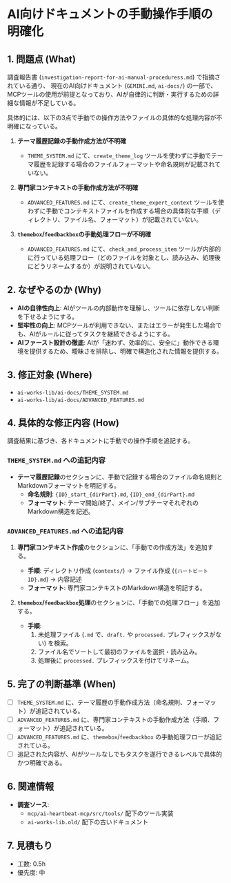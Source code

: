# AI向けドキュメントの手動操作手順の明確化

## 1. 問題点 (What)

調査報告書 (`investigation-report-for-ai-manual-proceduress.md`) で指摘されている通り、
現在のAI向けドキュメント (`GEMINI.md`, `ai-docs/`) の一部で、MCPツールの使用が前提となっており、AIが自律的に判断・実行するための詳細な情報が不足している。

具体的には、以下の3点で手動での操作方法やファイルの具体的な処理内容が不明確になっている。

1.  **テーマ履歴記録の手動作成方法が不明確**
    -   `THEME_SYSTEM.md` にて、`create_theme_log` ツールを使わずに手動でテーマ履歴を記録する場合のファイルフォーマットや命名規則が記載されていない。

2.  **専門家コンテキストの手動作成方法が不明確**
    -   `ADVANCED_FEATURES.md` にて、`create_theme_expert_context` ツールを使わずに手動でコンテキストファイルを作成する場合の具体的な手順（ディレクトリ、ファイル名、フォーマット）が記載されていない。

3.  **`themebox`/`feedbackbox`の手動処理フローが不明確**
    -   `ADVANCED_FEATURES.md` にて、`check_and_process_item` ツールが内部的に行っている処理フロー（どのファイルを対象とし、読み込み、処理後にどうリネームするか）が説明されていない。

## 2. なぜやるのか (Why)

-   **AIの自律性向上**: AIがツールの内部動作を理解し、ツールに依存しない判断を下せるようにする。
-   **堅牢性の向上**: MCPツールが利用できない、またはエラーが発生した場合でも、AIがルールに従ってタスクを継続できるようにする。
-   **AIファースト設計の徹底**: AIが「迷わず、効率的に、安全に」動作できる環境を提供するため、曖昧さを排除し、明確で構造化された情報を提供する。

## 3. 修正対象 (Where)

-   `ai-works-lib/ai-docs/THEME_SYSTEM.md`
-   `ai-works-lib/ai-docs/ADVANCED_FEATURES.md`

## 4. 具体的な修正内容 (How)

調査結果に基づき、各ドキュメントに手動での操作手順を追記する。

### `THEME_SYSTEM.md` への追記内容

-   **テーマ履歴記録**のセクションに、手動で記録する場合のファイル命名規則とMarkdownフォーマットを明記する。
    -   **命名規則**: `{ID}_start_{dirPart}.md`, `{ID}_end_{dirPart}.md`
    -   **フォーマット**: テーマ開始/終了、メイン/サブテーマそれぞれのMarkdown構造を記述。

### `ADVANCED_FEATURES.md` への追記内容

1.  **専門家コンテキスト作成**のセクションに、「手動での作成方法」を追加する。
    -   **手順**: ディレクトリ作成 (`contexts/`) -> ファイル作成 (`{ハートビートID}.md`) -> 内容記述
    -   **フォーマット**: 専門家コンテキストのMarkdown構造を明記する。

2.  **`themebox`/`feedbackbox`処理**のセクションに、「手動での処理フロー」を追加する。
    -   **手順**:
        1.  未処理ファイル (`.md` で、`draft.` や `processed.` プレフィックスがない) を検索。
        2.  ファイル名でソートして最初のファイルを選択・読み込み。
        3.  処理後に `processed.` プレフィックスを付けてリネーム。

## 5. 完了の判断基準 (When)

-   [ ] `THEME_SYSTEM.md` に、テーマ履歴の手動作成方法（命名規則、フォーマット）が追記されている。
-   [ ] `ADVANCED_FEATURES.md` に、専門家コンテキストの手動作成方法（手順、フォーマット）が追記されている。
-   [ ] `ADVANCED_FEATURES.md` に、`themebox`/`feedbackbox` の手動処理フローが追記されている。
-   [ ] 追記された内容が、AIがツールなしでもタスクを遂行できるレベルで具体的かつ明確である。

## 6. 関連情報

-   **調査ソース**:
    -   `mcp/ai-heartbeat-mcp/src/tools/` 配下のツール実装
    -   `ai-works-lib.old/` 配下の古いドキュメント

## 7. 見積もり

-   工数: 0.5h
-   優先度: 中